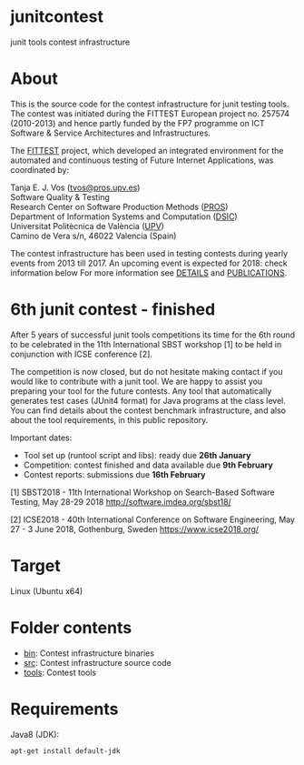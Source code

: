 # junitcontest
junit tools contest infrastructure

# About

This is the source code for the contest infrastructure for junit testing tools.
The contest was initiated during the FITTEST European project no. 257574 (2010-2013)
and hence partly funded by the FP7 programme on ICT Software & Service Architectures and Infrastructures.

The [FITTEST](http://crest.cs.ucl.ac.uk/fittest/) project, which developed an integrated environment for the automated and continuous testing of Future Internet Applications, was coordinated by:<br />

  Tanja E. J. Vos (tvos@pros.upv.es)<br />
  Software Quality & Testing<br />
  Research Center on Software Production Methods ([PROS](http://www.pros.webs.upv.es/))<br />
  Department of Information Systems and Computation ([DSIC](http://www.upv.es/entidades/DSIC/index.html))<br />
  Universitat Politècnica de València ([UPV](http://www.upv.es/))<br />
  Camino de Vera s/n, 46022 Valencia (Spain)<br />

The contest infrastructure has been used in testing contests during yearly events from 2013 till 2017.
An upcoming event is expected for 2018: check information below
For more information see [DETAILS](/DETAILS) and [PUBLICATIONS](/PUBLICATIONS.md).

# 6th junit contest - finished

After 5 years of successful junit tools competitions its time for the 6th round to be celebrated in the 11th International SBST workshop [1] to be held in conjunction with ICSE conference [2].

The competition is now closed, but do not hesitate making contact if you would like to contribute with a junit tool.
We are happy to assist you preparing your tool for the future contests. Any tool that automatically generates test cases (JUnit4 format) for Java programs at the class level. You can find details about the contest benchmark infrastructure, and also about the tool requirements, in this public repository.

Important dates:
* Tool set up (runtool script and libs): ready due **26th January**
* Competition: contest finished and data available due **9th February**
* Contest reports: submissions due **16th February**
	
[1] SBST2018 - 11th International Workshop on Search-Based Software Testing, May 28-29 2018
http://software.imdea.org/sbst18/

[2] ICSE2018 - 40th International Conference on Software Engineering, May 27 - 3 June 2018, Gothenburg, Sweden
https://www.icse2018.org/

# Target

Linux (Ubuntu x64)

# Folder contents

* [bin](/bin):   Contest infrastructure binaries
* [src](/src):   Contest infrastructure source code
* [tools](/tools): Contest tools

# Requirements

Java8 (JDK):
```shell-script
apt-get install default-jdk
```
